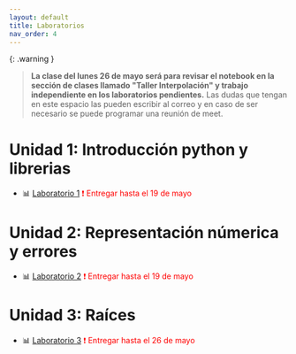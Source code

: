 ```yaml
---
layout: default
title: Laboratorios
nav_order: 4
---
```


{: .warning }
> **La clase del lunes 26 de mayo será para revisar el notebook en la sección de clases llamado "Taller Interpolación" y trabajo independiente en los laboratorios pendientes.** Las dudas que tengan en este espacio las pueden escribir al correo y en caso de ser necesario se puede programar una reunión de meet. 


# Unidad 1: Introducción python y librerias

* 📊 [Laboratorio 1](https://nbviewer.org/github/jmmarinr/ComputationalMethods/blob/master/Labs/Laboratorio_1.ipynb) <span style="color: red;">
❗ Entregar hasta el 19 de mayo
</span>

# Unidad 2: Representación númerica y errores

* 📊 [Laboratorio 2](https://nbviewer.org/github/jmmarinr/ComputationalMethods/blob/master/Labs/Laboratorio_2.ipynb) <span style="color: red;">
❗ Entregar hasta el 19 de mayo
</span>

# Unidad 3: Raíces

* 📊 [Laboratorio 3](https://nbviewer.org/github/jmmarinr/ComputationalMethods/blob/master/Labs/Laboratorio_3.ipynb) <span style="color: red;">
❗ Entregar hasta el 26 de mayo
</span>

